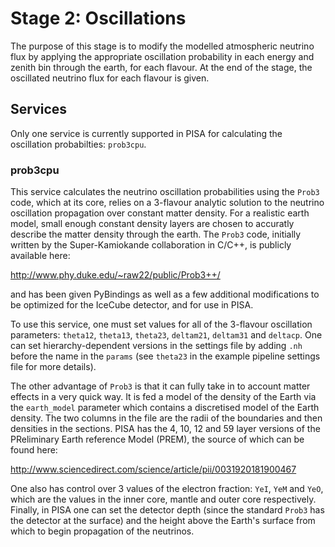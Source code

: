 # Stage 2: Oscillations

The purpose of this stage is to modify the modelled
atmospheric neutrino flux by applying the appropriate oscillation probability
in each energy and zenith bin through the earth, for each flavour. At
the end of the stage, the oscillated neutrino flux for each flavour is
given.

## Services

Only one service is currently supported in PISA for calculating the oscillation probabilties: `prob3cpu`.

### prob3cpu

This service calculates the neutrino oscillation probabilities using the `Prob3` code, which at its core, relies on a 3-flavour analytic solution to the neutrino oscillation propagation over constant matter density. For a realistic earth model, small enough constant density layers are chosen to accuratly describe the matter density through the earth. The `Prob3` code, initially written by the Super-Kamiokande collaboration in C/C++, is publicly available here:

http://www.phy.duke.edu/~raw22/public/Prob3++/

and has been given PyBindings as well as a few additional modifications to be optimized for the IceCube detector, and for use in PISA.

To use this service, one must set values for all of the 3-flavour oscillation parameters: `theta12`, `theta13`, `theta23`, `deltam21`, `deltam31` and `deltacp`. One can set hierarchy-dependent versions in the settings file by adding `.nh` before the name in the `params` (see `theta23` in the example pipeline settings file for more details).

The other advantage of `Prob3` is that it can fully take in to account matter effects in a very quick way. It is fed a model of the density of the Earth via the `earth_model` parameter which contains a discretised model of the Earth density. The two columns in the file are the radii of the boundaries and then densities in the sections. PISA has the 4, 10, 12 and 59 layer versions of the PReliminary Earth reference Model (PREM), the source of which can be found here:

http://www.sciencedirect.com/science/article/pii/0031920181900467

One also has control over 3 values of the electron fraction: `YeI`, `YeM` and `YeO`, which are the values in the inner core, mantle and outer core respectively. Finally, in PISA one can set the detector depth (since the standard `Prob3` has the detector at the surface) and the height above the Earth's surface from which to begin propagation of the neutrinos.

